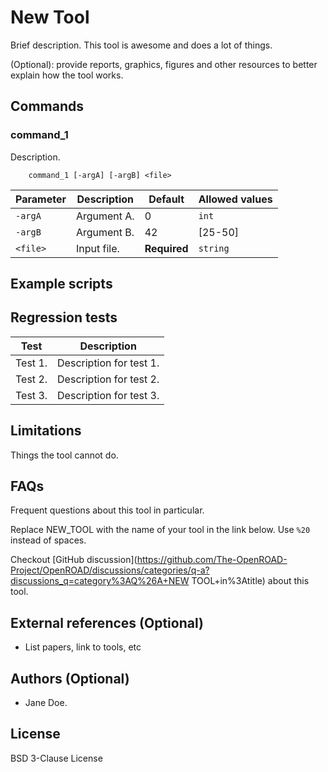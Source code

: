 # New Tool

Brief description.
This tool is awesome and does a lot of things.

(Optional): provide reports, graphics, figures and other resources to better
explain how the tool works.

## Commands

### command_1

Description.

```
    command_1 [-argA] [-argB] <file>
```

| Parameter | Description | Default      | Allowed values |
|-----------|-------------|--------------|----------------|
| `-argA`   | Argument A. | 0            | `int`          |
| `-argB`   | Argument B. | 42           | [25-50]        |
| `<file>`  | Input file. | **Required** | `string`       |


## Example scripts

## Regression tests

| Test    | Description             |
|---------|-------------------------|
| Test 1. | Description for test 1. |
| Test 2. | Description for test 2. |
| Test 3. | Description for test 3. |

## Limitations

Things the tool cannot do.

## FAQs

Frequent questions about this tool in particular.

Replace NEW_TOOL with the name of your tool in the link below.
Use `%20` instead of spaces.

Checkout [GitHub discussion](https://github.com/The-OpenROAD-Project/OpenROAD/discussions/categories/q-a?discussions_q=category%3AQ%26A+NEW TOOL+in%3Atitle) about this tool.

## External references (Optional)

- List papers, link to tools, etc

## Authors (Optional)

- Jane Doe.

## License

BSD 3-Clause License
